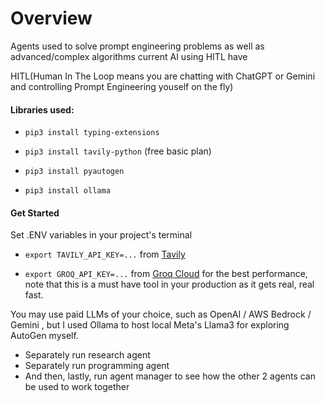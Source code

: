 # Overview

Agents used to solve prompt engineering problems as well as advanced/complex algorithms current AI using HITL have

HITL(Human In The Loop means you are chatting with ChatGPT or Gemini and controlling Prompt Engineering youself on the fly)

#### Libraries used:

* `pip3 install typing-extensions`
    
* `pip3 install tavily-python` (free basic plan)
    
* `pip3 install pyautogen`

* `pip3 install ollama`

#### Get Started    

Set .ENV variables in your project's terminal

* `export TAVILY_API_KEY=...` from [Tavily](https://tavily.com/)
    
* `export GROQ_API_KEY=...` from [Groq Cloud](https://console.groq.com/keys) for the best performance, note that this is a must have tool in your production as it gets real, real fast.
    

You may use paid LLMs of your choice, such as OpenAI / AWS Bedrock / Gemini , but I used Ollama to host local Meta's Llama3 for exploring AutoGen myself.

* Separately run research agent
* Separately run programming agent
* And then, lastly, run agent manager to see how the other 2 agents can be used to work together


